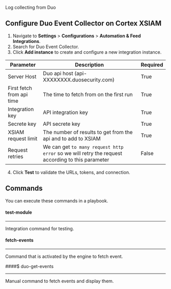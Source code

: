 Log collecting from Duo

## Configure Duo Event Collector on Cortex XSIAM

1. Navigate to **Settings** > **Configurations** > **Automation & Feed Integrations**.
2. Search for Duo Event Collector.
3. Click **Add instance** to create and configure a new integration instance.

| **Parameter**             | **Description**                                                                                  | **Required** |
|---------------------------|--------------------------------------------------------------------------------------------------|--------------|
| Server Host               | Duo api host (api-XXXXXXXX.duosecurity.com)                                                      | True         |
| First fetch from api time | The time to fetch from on the first run                                                          | True         |
| Integration key           | API integration key                                                                              | True         |
| Secrete key               | API secrete key                                                                                  | True         |
| XSIAM request limit                    | The number of results to get from the api and to add to XSIAM                                    | True         |
| Request retries                   | We can get `to many request http error` so we will retry the request according to this parameter | False        |


4. Click **Test** to validate the URLs, tokens, and connection.
## Commands
You can execute these commands in a playbook.
#### test-module
***
Integration command for testing.

#### fetch-events
***
Command that is activated by the engine to fetch event.

####$ duo-get-events
***
Manual command to fetch events and display them.